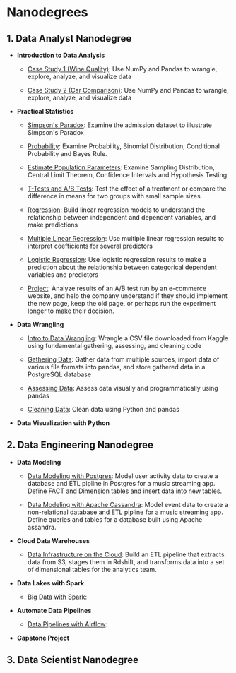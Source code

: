 # Nanodegrees

## 1. Data Analyst Nanodegree

- **Introduction to Data Analysis** 

    - [Case Study 1 (Wine Quality)](https://github.com/iDataist/Wine-Quality): Use NumPy and Pandas to wrangle, explore, analyze, and visualize data

    - [Case Study 2 (Car Comparison)](https://github.com/iDataist/Car-Comparison): Use NumPy and Pandas to wrangle, explore, analyze, and visualize data

- **Practical Statistics**

    - [Simpson's Paradox](https://github.com/iDataist/Simpsons-Paradox): Examine the admission dataset to illustrate Simpson's Paradox
    
    - [Probability](https://github.com/iDataist/Probability): Examine Probability, Binomial Distribution, Conditional Probability and Bayes Rule. 
    
    - [Estimate Population Parameters](https://github.com/iDataist/Estimate-Population-Parameters): Examine Sampling Distribution, Central Limit Theorem, Confidence Intervals and Hypothesis Testing
    
    - [T-Tests and A/B Tests](https://github.com/iDataist/T-Tests-and-AB-Tests): Test the effect of a treatment or compare the difference in means for two groups with small sample sizes
    
    - [Regression](https://github.com/iDataist/Linear-Regression): Build linear regression models to understand the relationship between independent and dependent variables, and make predictions
    
    - [Multiple Linear Regression](https://github.com/iDataist/Multiple-Linear-Regression): Use multiple linear regression results to interpret coefficients for several predictors
    
    - [Logistic Regression](https://github.com/iDataist/Logistic-Regression): Use logistic regression results to make a prediction about the relationship between categorical dependent variables and predictors
    
    - [Project](https://github.com/iDataist/Analyze-AB-Test-Result): Analyze results of an A/B test run by an e-commerce website, and help the company understand if they should implement the new page, keep the old page, or perhaps run the experiment longer to make their decision.

- **Data Wrangling**

    - [Intro to Data Wrangling](https://github.com/iDataist/Armenian-Online-Job-Postings): Wrangle a CSV file downloaded from Kaggle using fundamental gathering, assessing, and cleaning code
    
    - [Gathering Data](https://github.com/iDataist/Gathering-Data): Gather data from multiple sources, import data of various file formats into pandas, and store gathered data in a PostgreSQL database
    
    - [Assessing Data](https://github.com/iDataist/Assessing-Data): Assess data visually and programmatically using pandas
    
    - [Cleaning Data](https://github.com/iDataist/Cleaning-Data): Clean data using Python and pandas

- **Data Visualization with Python** 

## 2. Data Engineering Nanodegree

- **Data Modeling**

    - [Data Modeling with Postgres](): Model user activity data to create a database and ETL pipline in Postgres for a music streaming app. Define FACT and Dimension tables and insert data into new tables. 
    
    - [Data Modeling with Apache Cassandra](): Model event data to create a non-relational database and ETL pipline for a music streaming app. Define queries and tables for a database built using Apache assandra. 

- **Cloud Data Warehouses** 

    - [Data Infrastructure on the Cloud](): Build an ETL pipeline that extracts data from S3, stages them in Rdshift, and transforms data into a set of dimensional tables for the analytics team. 

- **Data Lakes with Spark** 

    - [Big Data with Spark](): 

- **Automate Data Pipelines**

    - [Data Pipelines with Airflow](): 
    
- **Capstone Project**

## 3. Data Scientist Nanodegree

